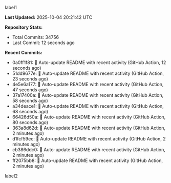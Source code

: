 
label1 
<!-- ACTIVITY_START -->
**Last Updated:** 2025-10-04 20:21:42 UTC

**Repository Stats:**
- Total Commits: 34756
- Last Commit: 12 seconds ago

**Recent Commits:**
- 0a0ff1f81: 🤖 Auto-update README with recent activity (GitHub Action, 12 seconds ago)
- 51dd9677e: 🤖 Auto-update README with recent activity (GitHub Action, 23 seconds ago)
- 4e5e6a177: 🤖 Auto-update README with recent activity (GitHub Action, 47 seconds ago)
- 37a17400a: 🤖 Auto-update README with recent activity (GitHub Action, 58 seconds ago)
- a34deace1: 🤖 Auto-update README with recent activity (GitHub Action, 68 seconds ago)
- 66426d50a: 🤖 Auto-update README with recent activity (GitHub Action, 80 seconds ago)
- 363a8d62d: 🤖 Auto-update README with recent activity (GitHub Action, 2 minutes ago)
- d1fcf59ec: 🤖 Auto-update README with recent activity (GitHub Action, 2 minutes ago)
- cb386ddc0: 🤖 Auto-update README with recent activity (GitHub Action, 2 minutes ago)
- ff2075bb8: 🤖 Auto-update README with recent activity (GitHub Action, 2 minutes ago)
<!-- ACTIVITY_END -->

label2
